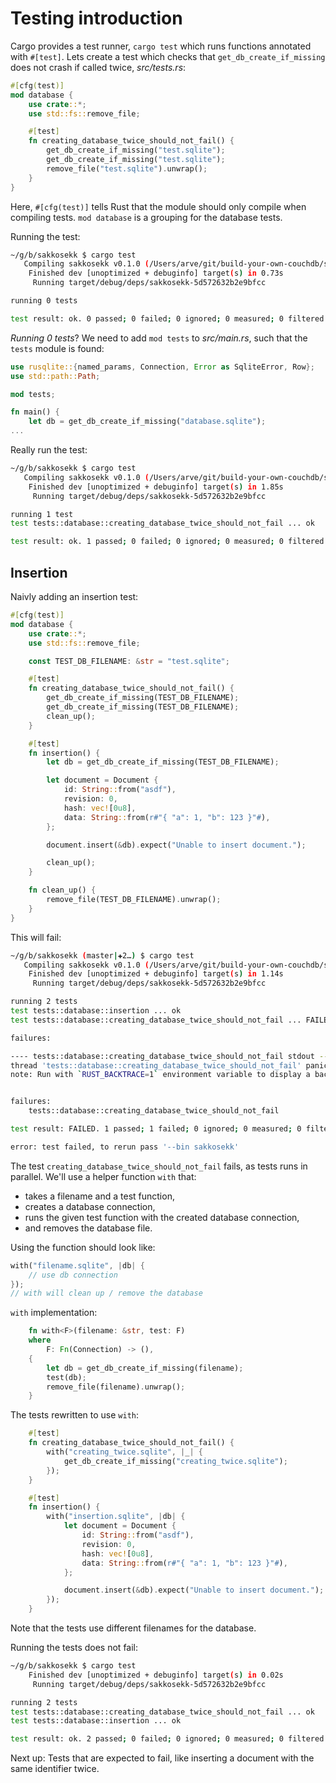 # Testing introduction
Cargo provides a test runner, `cargo test` which runs functions annotated with `#[test]`. Lets create a test which checks that `get_db_create_if_missing` does not crash if called twice, *src/tests.rs*:

```rust
#[cfg(test)]
mod database {
    use crate::*;
    use std::fs::remove_file;

    #[test]
    fn creating_database_twice_should_not_fail() {
        get_db_create_if_missing("test.sqlite");
        get_db_create_if_missing("test.sqlite");
        remove_file("test.sqlite").unwrap();
    }
}
```

Here, `#[cfg(test)]` tells Rust that the module should only compile when compiling tests. `mod database` is a grouping for the database tests.

Running the test:
```sh
~/g/b/sakkosekk $ cargo test
   Compiling sakkosekk v0.1.0 (/Users/arve/git/build-your-own-couchdb/sakkosekk)
    Finished dev [unoptimized + debuginfo] target(s) in 0.73s
     Running target/debug/deps/sakkosekk-5d572632b2e9bfcc

running 0 tests

test result: ok. 0 passed; 0 failed; 0 ignored; 0 measured; 0 filtered out
```

*Running 0 tests*? We need to add `mod tests` to *src/main.rs*, such that the `tests` module is found:

```rust
use rusqlite::{named_params, Connection, Error as SqliteError, Row};
use std::path::Path;

mod tests;

fn main() {
    let db = get_db_create_if_missing("database.sqlite");
...
```

Really run the test:
```sh
~/g/b/sakkosekk $ cargo test
   Compiling sakkosekk v0.1.0 (/Users/arve/git/build-your-own-couchdb/sakkosekk)
    Finished dev [unoptimized + debuginfo] target(s) in 1.85s
     Running target/debug/deps/sakkosekk-5d572632b2e9bfcc

running 1 test
test tests::database::creating_database_twice_should_not_fail ... ok

test result: ok. 1 passed; 0 failed; 0 ignored; 0 measured; 0 filtered out
```

## Insertion
Naivly adding an insertion test:

```rust
#[cfg(test)]
mod database {
    use crate::*;
    use std::fs::remove_file;

    const TEST_DB_FILENAME: &str = "test.sqlite";

    #[test]
    fn creating_database_twice_should_not_fail() {
        get_db_create_if_missing(TEST_DB_FILENAME);
        get_db_create_if_missing(TEST_DB_FILENAME);
        clean_up();
    }

    #[test]
    fn insertion() {
        let db = get_db_create_if_missing(TEST_DB_FILENAME);

        let document = Document {
            id: String::from("asdf"),
            revision: 0,
            hash: vec![0u8],
            data: String::from(r#"{ "a": 1, "b": 123 }"#),
        };

        document.insert(&db).expect("Unable to insert document.");

        clean_up();
    }

    fn clean_up() {
        remove_file(TEST_DB_FILENAME).unwrap();
    }
}
```

This will fail:
```sh
~/g/b/sakkosekk (master|✚2…) $ cargo test
   Compiling sakkosekk v0.1.0 (/Users/arve/git/build-your-own-couchdb/sakkosekk)
    Finished dev [unoptimized + debuginfo] target(s) in 1.14s
     Running target/debug/deps/sakkosekk-5d572632b2e9bfcc

running 2 tests
test tests::database::insertion ... ok
test tests::database::creating_database_twice_should_not_fail ... FAILED

failures:

---- tests::database::creating_database_twice_should_not_fail stdout ----
thread 'tests::database::creating_database_twice_should_not_fail' panicked at 'Unable to create documents table.: SqliteFailure(Error { code: Unknown, extended_code: 1 }, Some("table documents already exists"))', src/libcore/result.rs:999:5
note: Run with `RUST_BACKTRACE=1` environment variable to display a backtrace.


failures:
    tests::database::creating_database_twice_should_not_fail

test result: FAILED. 1 passed; 1 failed; 0 ignored; 0 measured; 0 filtered out

error: test failed, to rerun pass '--bin sakkosekk'
```

The test `creating_database_twice_should_not_fail` fails, as tests runs in parallel. We'll use a helper function `with` that:

- takes a filename and a test function,
- creates a database connection,
- runs the given test function with the created database connection,
- and removes the database file.

Using the function should look like:
```rust
with("filename.sqlite", |db| {
    // use db connection
});
// with will clean up / remove the database
```

`with` implementation:
```rust
    fn with<F>(filename: &str, test: F)
    where
        F: Fn(Connection) -> (),
    {
        let db = get_db_create_if_missing(filename);
        test(db);
        remove_file(filename).unwrap();
    }
```

The tests rewritten to use `with`:
```rust
    #[test]
    fn creating_database_twice_should_not_fail() {
        with("creating_twice.sqlite", |_| {
            get_db_create_if_missing("creating_twice.sqlite");
        });
    }

    #[test]
    fn insertion() {
        with("insertion.sqlite", |db| {
            let document = Document {
                id: String::from("asdf"),
                revision: 0,
                hash: vec![0u8],
                data: String::from(r#"{ "a": 1, "b": 123 }"#),
            };

            document.insert(&db).expect("Unable to insert document.");
        });
    }
```

Note that the tests use different filenames for the database.

Running the tests does not fail:
```sh
~/g/b/sakkosekk $ cargo test
    Finished dev [unoptimized + debuginfo] target(s) in 0.02s
     Running target/debug/deps/sakkosekk-5d572632b2e9bfcc

running 2 tests
test tests::database::creating_database_twice_should_not_fail ... ok
test tests::database::insertion ... ok

test result: ok. 2 passed; 0 failed; 0 ignored; 0 measured; 0 filtered out
```

Next up: Tests that are expected to fail, like inserting a document with the same identifier twice.
